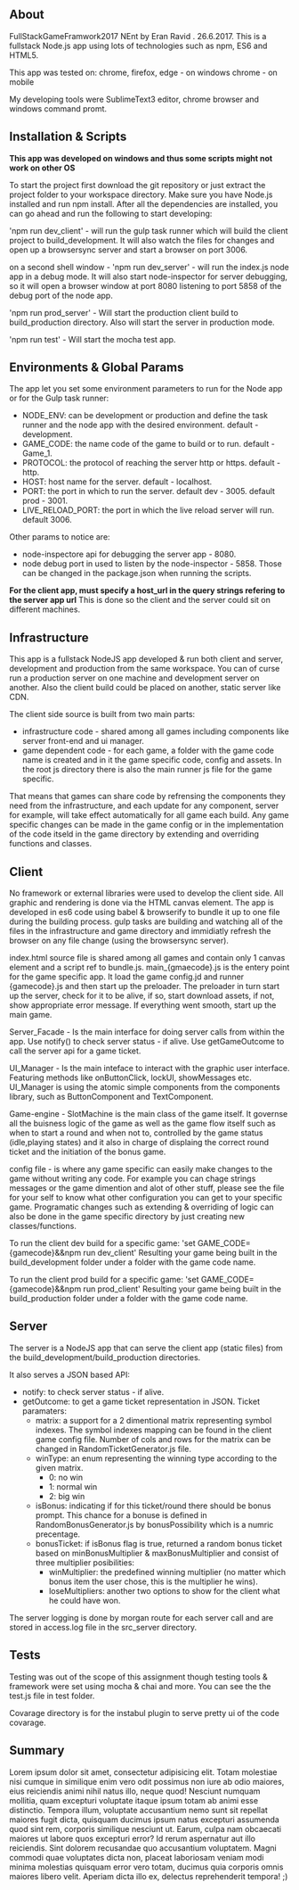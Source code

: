 ## About

FullStackGameFramwork2017 NEnt by Eran Ravid . 26.6.2017.
This is a fullstack Node.js app using lots of technologies such as npm, ES6 and HTML5. 

This app was tested on: 
	chrome, firefox, edge - on windows
	chrome - on mobile

My developing tools were SublimeText3 editor, chrome browser and windows command promt.

## Installation & Scripts

**This app was developed on windows and thus some scripts might not work on other OS**

To start the project first download the git repository or just extract the project folder to your workspace directory. 
Make sure you have Node.js installed and run npm install.
After all the dependencies are installed, you can go ahead and run the following to start developing:

'npm run dev_client' - 
will run the gulp task runner which will build the client project to build_development.
It will also watch the files for changes and open up a browsersync server and start a browser on port 3006.

on a second shell window -
'npm run dev_server' - 
will run the index.js node app in a debug mode. 
It will also start node-inspector for server debugging, so it will open a browser window at port 8080 listening to port 5858 of the debug port of the node app.

'npm run prod_server' - 
Will start the production client build to build_production directory.
Also will start the server in production mode.

'npm run test' - 
Will start the mocha test app.

## Environments & Global Params

The app let you set some environment parameters to run for the Node app or for the Gulp task runner:
- NODE_ENV: can be development or production and define the task runner and the node app with the desired environment. default - development.
- GAME_CODE: the name code of the game to build or to run. default - Game_1.
- PROTOCOL: the protocol of reaching the server http or https. default - http.
- HOST: host name for the server. default - localhost.
- PORT: the port in which to run the server. default dev - 3005. default prod - 3001.
- LIVE_RELOAD_PORT: the port in which the live reload server will run. default 3006.

Other params to notice are:
- node-inspectore api for debugging the server app - 8080.
- node debug port in used to listen by the node-inspector - 5858.
Those can be changed in the package.json when running the scripts.

**For the client app, must specify a host_url in the query strings refering to the server app url**
This is done so the client and the server could sit on different machines.

## Infrastructure

This app is a fullstack NodeJS app developed & run both client and server, development and production from the same workspace.
You can of curse run a production server on one machine and development server on another.
Also the client build could be placed on another, static server like CDN.

The client side source is built from two main parts:
- infrastructure code - shared among all games including components like server front-end and ui manager.
- game dependent code - for each game, a folder with the game code name is created and in it the game specific code, config and assets.
In the root js directory there is also the main runner js file for the game specific.

That means that games can share code by refrensing the components they need from the infrastructure, and each update for any component, server for example, will take effect automatically for all game each build.
Any game specific changes can be made in the game config or in the implementation of the code itseld in the game directory by extending and overriding functions and classes.

## Client

No framework or external libraries were used to develop the client side. 
All graphic and rendering is done via the HTML canvas element.
The app is developed in es6 code using babel & browserify to bundle it up to one file during the building process.
gulp tasks are building and watching all of the files in the infrastructure and game directory and immidiatly refresh the browser on any file change (using the browsersync server).

index.html source file is shared among all games and contain only 1 canvas element and a script ref to bundle.js.
main_{gmaecode}.js is the entery point for the game specific app. It load the game config.jd and runner {gamecode}.js and then start up the preloader.
The preloader in turn start up the server, check for it to be alive, if so, start download assets, if not, show appropriate error message.
If everything went smooth, start up the main game.

Server_Facade - 
Is the main interface for doing server calls from within the app.
Use notify() to check server status - if alive.
Use getGameOutcome to call the server api for a game ticket.

UI_Manager - 
Is the main inteface to interact with the graphic user interface. 
Featuring methods like onButtonClick, lockUI, showMessages etc.
UI_Manager is using the atomic simple components from the components library, such as ButtonComponent and TextComponent.

Game-engine - SlotMachine is the main class of the game itself. It governse all the buisness logic of the game as well as the game flow itself such as when to start a round and when not to, controlled by the game status (idle,playing states) and it also in charge of displaing the correct round ticket and the initiation of the bonus game.

config file - is where any game specific can easily make changes to the game without writing any code.
For example you can chage strings messages or the game dimention and alot of other stuff, please see the file for your self to know what other configuration you can get to your specific game. Programatic changes such as extending & overriding of logic can also be done in the game specific directory by just creating new classes/functions.

To run the client dev build for a specific game:
'set GAME_CODE={gamecode}&&npm run dev_client'
Resulting your game being built in the build_development folder under a folder with the game code name.

To run the client prod build for a specific game:
'set GAME_CODE={gamecode}&&npm run prod_client'
Resulting your game being built in the build_production folder under a folder with the game code name.

## Server

The server is a NodeJS app that can serve the client app (static files) from the build_development/build_production directories.

It also serves a JSON based API:
- notify: to check server status - if alive.
- getOutcome: to get a game ticket representation in JSON.
	Ticket paramaters:
	- matrix: a support for a 2 dimentional matrix representing symbol indexes. The symbol indexes mapping can be found in the client game config file. Number of cols and rows for the matrix can be changed in RandomTicketGenerator.js file.
	- winType: an enum representing the winning type according to the given matrix.
		- 0: no win
		- 1: normal win
		- 2: big win
	- isBonus: indicating if for this ticket/round there should be bonus prompt. This chance for a bonuse is defined in RandomBonusGenerator.js by bonusPossibility which is a numric precentage.
	- bonusTicket: if isBonus flag is true, returned a random bonus ticket based on minBonusMultiplier & maxBonusMultiplier and consist of three multiplier posibilities:
		- winMultiplier: the predefined winning multiplier (no matter which bonus item the user chose, this is the multiplier he wins).
		- loseMultipliers: another two options to show for the client what he could have won.

The server logging is done by morgan route for each server call and are stored in access.log file in the src_server directory.

## Tests

Testing was out of the scope of this assignment though testing tools & framework were set using mocha & chai and more.
You can see the the test.js file in test folder.

Covarage directory is for the instabul plugin to serve pretty ui of the code covarage.

## Summary

Lorem ipsum dolor sit amet, consectetur adipisicing elit. Totam molestiae nisi cumque in similique enim vero odit possimus non iure ab odio maiores, eius reiciendis animi nihil natus illo, neque quod! Nesciunt numquam mollitia, quam excepturi voluptate itaque ipsum totam ab animi esse distinctio. Tempora illum, voluptate accusantium nemo sunt sit repellat maiores fugit dicta, quisquam ducimus ipsum natus excepturi assumenda quod sint rem, corporis similique nesciunt ut. Earum, culpa nam obcaecati maiores ut labore quos excepturi error? Id rerum aspernatur aut illo reiciendis. Sint dolorem recusandae quo accusantium voluptatem. Magni commodi quae voluptates dicta non, placeat laboriosam veniam modi minima molestias quisquam error vero totam, ducimus quia corporis omnis maiores libero velit. Aperiam dicta illo ex, delectus reprehenderit tempora! ;)
